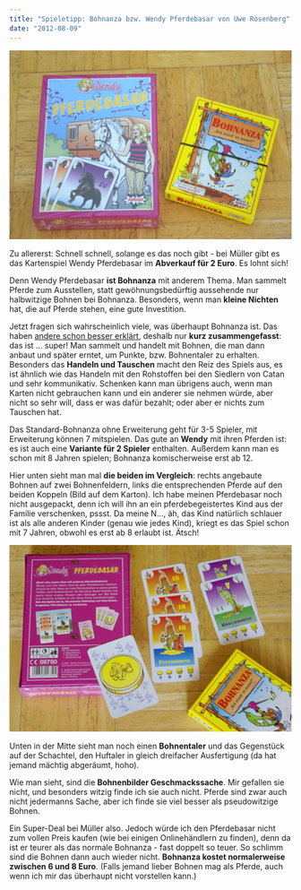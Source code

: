 ```yaml
---
title: "Spieletipp: Bohnanza bzw. Wendy Pferdebasar von Uwe Rosenberg"
date: "2012-08-09"
---
```


[![](images/igp9423.jpg "Wendy mit Bohnanza, vorne")](http://apfeleimer.wordpress.com/2012/08/09/spieletipp-bohnanza-bzw-wendy-pferdebasar-von-uwe-rosenberg/_igp9423/)

Zu allererst: Schnell schnell, solange es das noch gibt - bei Müller gibt es das Kartenspiel Wendy Pferdebasar im **Abverkauf für 2 Euro**. Es lohnt sich!

Denn Wendy Pferdebasar **ist Bohnanza** mit anderem Thema. Man sammelt Pferde zum Ausstellen, statt gewöhnungsbedürftig aussehende nur halbwitzige Bohnen bei Bohnanza. Besonders, wenn man **kleine Nichten** hat, die auf Pferde stehen, eine gute Investition.

Jetzt fragen sich wahrscheinlich viele, was überhaupt Bohnanza ist. Das haben [andere schon besser erklärt](http://de.wikipedia.org/wiki/Bohnanza), deshalb nur **kurz zusammengefasst**: das ist ... super! Man sammelt und handelt mit Bohnen, die man dann anbaut und später erntet, um Punkte, bzw. Bohnentaler zu erhalten. Besonders das **Handeln und Tauschen** macht den Reiz des Spiels aus, es ist ähnlich wie das Handeln mit den Rohstoffen bei den Siedlern von Catan und sehr kommunikativ. Schenken kann man übrigens auch, wenn man Karten nicht gebrauchen kann und ein anderer sie nehmen würde, aber nicht so sehr will, dass er was dafür bezahlt; oder aber er nichts zum Tauschen hat.

Das Standard-Bohnanza ohne Erweiterung geht für 3-5 Spieler, mit Erweiterung können 7 mitspielen. Das gute an **Wendy** mit ihren Pferden ist: es ist auch eine **Variante für 2 Spieler** enthalten. Außerdem kann man es schon mit 8 Jahren spielen; Bohnanza komischerweise erst ab 12.

Hier unten sieht man mal **die beiden im Vergleich**: rechts angebaute Bohnen auf zwei Bohnenfeldern, links die entsprechenden Pferde auf den beiden Koppeln (Bild auf dem Karton). Ich habe meinen Pferdebasar noch nicht ausgepackt, denn ich will ihn an ein pferdebegeistertes Kind aus der Familie verschenken, pssst. Da meine N..., äh, das Kind natürlich schlauer ist als alle anderen Kinder (genau wie jedes Kind), kriegt es das Spiel schon mit 7 Jahren, obwohl es erst ab 8 erlaubt ist. Ätsch!

[![](images/wendy_bohnanza_inhalt.jpg "Wendy und Bohnanza - die Karten")](http://apfeleimer.wordpress.com/2012/08/09/spieletipp-bohnanza-bzw-wendy-pferdebasar-von-uwe-rosenberg/wendy_bohnanza_inhalt/)

Unten in der Mitte sieht man noch einen **Bohnentaler** und das Gegenstück auf der Schachtel, den Huftaler in gleich dreifacher Ausfertigung (da hat jemand mächtig abgeräumt, hoho).

Wie man sieht, sind die **Bohnenbilder Geschmackssache**. Mir gefallen sie nicht, und besonders witzig finde ich sie auch nicht. Pferde sind zwar auch nicht jedermanns Sache, aber ich finde sie viel besser als pseudowitzige Bohnen.

Ein Super-Deal bei Müller also. Jedoch würde ich den Pferdebasar nicht zum vollen Preis kaufen (wie bei einigen Onlinehändlern zu finden), denn da ist er teurer als das normale Bohnanza - fast doppelt so teuer. So schlimm sind die Bohnen dann auch wieder nicht. **Bohnanza kostet normalerweise zwischen 6 und 8 Euro**. (Falls jemand lieber Bohnen mag als Pferde, auch wenn ich mir das überhaupt nicht vorstellen kann.)
